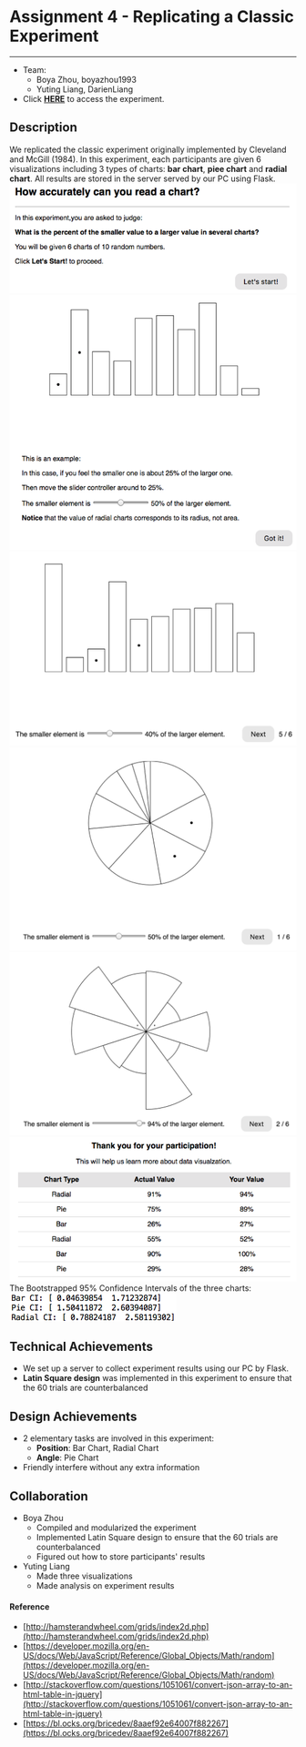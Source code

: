# Assignment 4 - Replicating a Classic Experiment  
---
- Team:
  - Boya Zhou, boyazhou1993
  - Yuting Liang, DarienLiang
- Click **[HERE](https://boyazhou1993.github.io/04-Experiment/templates/index.html)** to access the experiment.

## Description
We replicated the classic experiment originally implemented by Cleveland and McGill (1984). In this experiment, each participants are given 6 visualizations including 3 types of charts: **bar chart**, **piee chart** and **radial chart**. All results are stored in the server served by our PC using Flask.
![Welcome Page](img/welcome.png)
![Example Page](img/example.png)
![Bar Chart](img/bar.png)
![Pie Chart](img/pie.png)
![Radial Chart](img/radial.png)
![Result Page](img/result.png)
The Bootstrapped 95% Confidence Intervals of the three charts:
![CI](img/CI.png)

## Technical Achievements
- We set up a server to collect experiment results using our PC by Flask.
- **Latin Square design** was implemented in this experiment to ensure that the 60 trials are counterbalanced

## Design Achievements
- 2 elementary tasks are involved in this experiment: 
  - **Position**: Bar Chart, Radial Chart
  - **Angle**: Pie Chart
- Friendly interfere without any extra information

## Collaboration
- Boya Zhou
  - Compiled and modularized the experiment
  - Implemented Latin Square design to ensure that the 60 trials are counterbalanced
  - Figured out how to store participants' results
- Yuting Liang
  - Made three visualizations
  - Made analysis on experiment results

#### Reference
- [http://hamsterandwheel.com/grids/index2d.php](http://hamsterandwheel.com/grids/index2d.php)
- [https://developer.mozilla.org/en-US/docs/Web/JavaScript/Reference/Global_Objects/Math/random](https://developer.mozilla.org/en-US/docs/Web/JavaScript/Reference/Global_Objects/Math/random)
- [http://stackoverflow.com/questions/1051061/convert-json-array-to-an-html-table-in-jquery](http://stackoverflow.com/questions/1051061/convert-json-array-to-an-html-table-in-jquery)
- [https://bl.ocks.org/bricedev/8aaef92e64007f882267](https://bl.ocks.org/bricedev/8aaef92e64007f882267)

